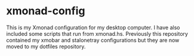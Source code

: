 # xmonad-config
This is my Xmonad configuration for my desktop computer. I have also included some scripts that run from xmonad.hs. 
Previously this repository contained my xmobar and stalonetray configurations but they are now moved to my dotfiles repository.
